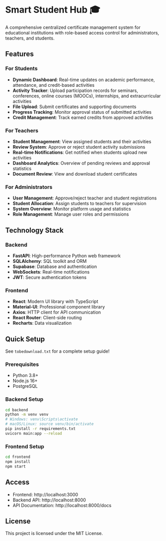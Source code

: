# Smart Student Hub 🎓

A comprehensive centralized certificate management system for educational institutions with role-based access control for administrators, teachers, and students.

## Features

### For Students
- **Dynamic Dashboard**: Real-time updates on academic performance, attendance, and credit-based activities
- **Activity Tracker**: Upload participation records for seminars, conferences, online courses (MOOCs), internships, and extracurricular activities
- **File Upload**: Submit certificates and supporting documents
- **Progress Tracking**: Monitor approval status of submitted activities
- **Credit Management**: Track earned credits from approved activities

### For Teachers
- **Student Management**: View assigned students and their activities
- **Review System**: Approve or reject student activity submissions
- **Real-time Notifications**: Get notified when students upload new activities
- **Dashboard Analytics**: Overview of pending reviews and approval statistics
- **Document Review**: View and download student certificates

### For Administrators
- **User Management**: Approve/reject teacher and student registrations
- **Student Allocation**: Assign students to teachers for supervision
- **System Overview**: Monitor platform usage and statistics
- **Role Management**: Manage user roles and permissions

## Technology Stack

### Backend
- **FastAPI**: High-performance Python web framework
- **SQLAlchemy**: SQL toolkit and ORM
- **Supabase**: Database and authentication
- **WebSockets**: Real-time notifications
- **JWT**: Secure authentication tokens

### Frontend
- **React**: Modern UI library with TypeScript
- **Material-UI**: Professional component library
- **Axios**: HTTP client for API communication
- **React Router**: Client-side routing
- **Recharts**: Data visualization

## Quick Setup

See `tobedownload.txt` for a complete setup guide!

### Prerequisites
- Python 3.8+
- Node.js 16+
- PostgreSQL

### Backend Setup
```bash
cd backend
python -m venv venv
# Windows: venv\Scripts\activate
# macOS/Linux: source venv/bin/activate
pip install -r requirements.txt
uvicorn main:app --reload
```

### Frontend Setup
```bash
cd frontend
npm install
npm start
```

## Access
- Frontend: http://localhost:3000
- Backend API: http://localhost:8000
- API Documentation: http://localhost:8000/docs

## License

This project is licensed under the MIT License.
